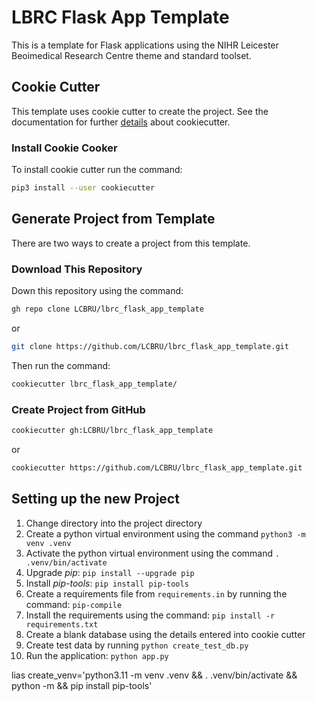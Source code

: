 # LBRC Flask App Template
This is a template for Flask applications using the NIHR Leicester Beoimedical Research Centre
theme and standard toolset.
## Cookie Cutter
This template uses cookie cutter to create the project.  See the documentation for further [details](https://cookiecutter.readthedocs.io/en/stable/index.html) about cookiecutter.
### Install Cookie Cooker
To install cookie cutter run the command:
```bash
pip3 install --user cookiecutter
```
## Generate Project from Template
There are two ways to create a project from this template.
### Download This Repository
Down this repository using the command:
```bash
gh repo clone LCBRU/lbrc_flask_app_template
```
or
```bash
git clone https://github.com/LCBRU/lbrc_flask_app_template.git
```
Then run the command:
```bash
cookiecutter lbrc_flask_app_template/
```
### Create Project from GitHub
```bash
cookiecutter gh:LCBRU/lbrc_flask_app_template
```
or
```bash
cookiecutter https://github.com/LCBRU/lbrc_flask_app_template.git
```
## Setting up the new Project
1. Change directory into the project directory
2. Create a python virtual environment using the command `python3 -m venv .venv`
3. Activate the python virtual environment using the command `. .venv/bin/activate`
4. Upgrade *pip*: `pip install --upgrade pip`
5. Install *pip-tools*: `pip install pip-tools`
6. Create a requirements file from `requirements.in` by running the command: `pip-compile`
7. Install the requirements using the command: `pip install -r requirements.txt`
8. Create a blank database using the details entered into cookie cutter
9. Create test data by running `python create_test_db.py`
10. Run the application: `python app.py`


lias create_venv='python3.11 -m venv .venv && . .venv/bin/activate && python -m  && pip install pip-tools'